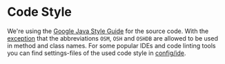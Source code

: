 # Code Style

We're using the [Google Java Style Guide](https://google.github.io/styleguide/javaguide.html) for the source code. With the [exception](https://google.github.io/styleguide/javaguide.html#s5.3-camel-case) that the abbreviations `OSM`, `OSH` and `OSHDB` are allowed to be used in method and class names. For some popular IDEs and code linting tools you can find settings-files of the used code style in [config/ide](/config/ide/).
